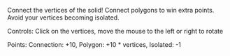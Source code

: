 Connect the vertices of the solid!
Connect polygons to win extra points. Avoid your vertices becoming isolated.

Controls: Click on the vertices, move the mouse to the left or right to rotate

Points: Connection: +10, Polygon: +10 * vertices, Isolated: -1
